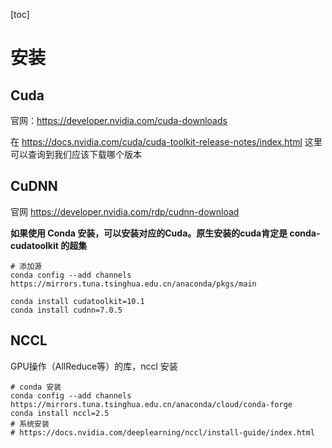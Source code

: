 [toc]

# 安装

## Cuda

官网：https://developer.nvidia.com/cuda-downloads 

在 https://docs.nvidia.com/cuda/cuda-toolkit-release-notes/index.html 这里可以查询到我们应该下载哪个版本



## CuDNN 

官网 https://developer.nvidia.com/rdp/cudnn-download



**如果使用 Conda 安装，可以安装对应的Cuda。原生安装的cuda肯定是 conda-cudatoolkit 的超集**

```shell
# 添加源
conda config --add channels https://mirrors.tuna.tsinghua.edu.cn/anaconda/pkgs/main

conda install cudatoolkit=10.1
conda install cudnn=7.0.5
```



## NCCL

GPU操作（AllReduce等）的库，nccl 安装

```shell
# conda 安装
conda config --add channels https://mirrors.tuna.tsinghua.edu.cn/anaconda/cloud/conda-forge
conda install nccl=2.5
# 系统安装
# https://docs.nvidia.com/deeplearning/nccl/install-guide/index.html
```



